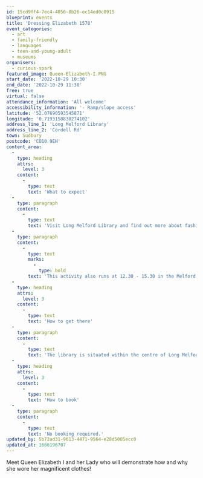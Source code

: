 ```yaml
---
id: 15cd9ff4-7ec4-4056-8b26-ec14ed0c0915
blueprint: events
title: 'Dressing Elizabeth 1578'
event_categories:
  - art
  - family-friendly
  - languages
  - teen-and-young-adult
  - museums
organisers:
  - curious-spark
featured_image: Queen-Elizabeth-I.PNG
start_date: '2022-10-29 10:30'
end_date: '2022-10-29 11:30'
free: true
virtual: false
attendance_information: 'All welcome'
accessibility_information: '- Ramp/slope access'
latitude: '52.07690593545871'
longitude: '0.7193158830274102'
address_line_1: 'Long Melford Library'
address_line_2: 'Cordell Rd'
town: Sudbury
postcode: 'CO10 9EH'
content_area:
  -
    type: heading
    attrs:
      level: 3
    content:
      -
        type: text
        text: 'What to expect'
  -
    type: paragraph
    content:
      -
        type: text
        text: 'Visit Long Melford Library and find out more about fashion in 1578! Meet Queen Elizabeth I and her Lady who will demonstrate how and why she wore her magnificent clothes.'
  -
    type: paragraph
    content:
      -
        type: text
        marks:
          -
            type: bold
        text: 'This activity also runs at 12.30 - 15.30 in the Melford Hall. '
  -
    type: heading
    attrs:
      level: 3
    content:
      -
        type: text
        text: 'How to get there'
  -
    type: paragraph
    content:
      -
        type: text
        text: 'The library is situated within the centre of Long Melford village, with Sudbury being the closest train station and bus stop being only 150m from the library.'
  -
    type: heading
    attrs:
      level: 3
    content:
      -
        type: text
        text: 'How to book'
  -
    type: paragraph
    content:
      -
        type: text
        text: 'No booking required.'
updated_by: 5b72ad31-9613-4471-9564-e28d5005ecc0
updated_at: 1666196707
---
```

Meet Queen Elizabeth I and her Lady who will demonstrate how and why she wore her magnificent clothes!